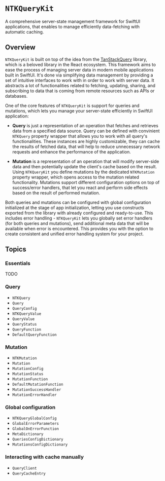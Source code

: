# ``NTKQueryKit``

A comprehensive server-state management framework for SwiftUI applications, that enables to manage efficiently data-fetching with automatic caching.

## Overview

`NTKQueryKit` is built on top of the idea from the [TanStackQuery](https://tanstack.com/query/latest) library, which is a beloved library in the React ecosystem. This framework aims to ease the process of managing server data in modern mobile applications built in SwiftUI. It's done via simplifying data management by providing a set of intuitive interfaces to work with in order to work with server data. It abstracts a lot of functionalities related to fetching, updating, sharing, and subscribing to data that is coming from remote resources such as APIs or databases. 

One of the core features of `NTKQueryKit` is support for queries and mutations, which lets you manage your server-state efficiently in SwiftUI application:

- **Query** is just a representation of an operation that fetches and retrieves data from a specified data source. Query can be defined with convinient ``NTKQuery`` property wrapper that allows you to work with all query's functionalities. These instances are highly customizable, they can cache the results of fetched data, that will help to reduce unnecessary network requests and enhance the performance of the application. 

- **Mutation** is a representation of an operation that will modify server-side data and then potentially update the client's cache based on the result. Using `NTKQueryKit` you define mutations by the dedicated ``NTKMutation`` property wrapper, which opens access to the mutation related functionality. Mutations support different configuration options on top of success/error handlers, that let you react and perform side effects based on the result of performed mutation.

Both queries and mutations can be configured with global configuration initialized at the stage of app initialization, letting you use constructs exported from the library with already configured and ready-to-use. This includes error handling - `NTKQueryKit` lets you globally set error handlers (for both queries and mutations), send additional meta data that will be available when error is encountered. This provides you with the option to create consistent and unified error handling system for your project.

## Topics

### Essentials

TODO

### Query

- ``NTKQuery``
- ``Query``
- ``QueryConfig``
- ``NTKQueryValue``
- ``QueryValue``
- ``QueryStatus``
- ``QueryFunction``
- ``DefaultQueryFunction``

### Mutation

- ``NTKMutation``
- ``Mutation``
- ``MutationConfig``
- ``MutationStatus``
- ``MutationFunction``
- ``DefaultMutationFunction``
- ``MutationSuccessHandler``
- ``MutationErrorHandler``

### Global configuration

- ``NTKQueryGlobalConfig``
- ``GlobalErrorParameters``
- ``GlobalOnErrorFunction``
- ``MetaDictionary``
- ``QueriesConfigDictionary``
- ``MutationsConfigDictionary``

### Interacting with cache manually

- ``QueryClient``
- ``QueryCacheEntry``
